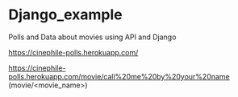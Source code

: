 # Django_example

Polls and Data about movies using API and Django

https://cinephile-polls.herokuapp.com/

https://cinephile-polls.herokuapp.com/movie/call%20me%20by%20your%20name
(movie/<movie_name>)
